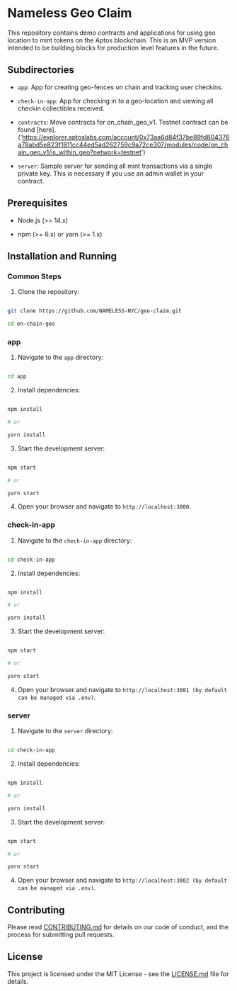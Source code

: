 # Nameless Geo Claim

This repository contains demo contracts and applications for using geo location to mint tokens on the Aptos blockchain. This is an MVP version intended to be building blocks for production level features in the future.

## Subdirectories

- `app`: App for creating geo-fences on chain and tracking user checkins.

- `check-in-app`: App for checking in to a geo-location and viewing all checkin collectibles received.

- `contracts`: Move contracts for on_chain_geo_v1. Testnet contract can be found [here].('https://explorer.aptoslabs.com/account/0x73aa6d84f37be89fd804376a78abd5e823f1811cc44ed5ad262759c9a72ce307/modules/code/on_chain_geo_v1/is_within_geo?network=testnet')

- `server`: Sample server for sending all mint transactions via a single private key. This is necessary if you use an admin wallet in your contract.

## Prerequisites

- Node.js (>= 14.x)

- npm (>= 6.x) or yarn (>= 1.x)

## Installation and Running

### Common Steps

1. Clone the repository:

```sh

git clone https://github.com/NAMELESS-NYC/geo-claim.git

cd on-chain-geo

```

### app

1. Navigate to the `app` directory:

```sh

cd app

```

2. Install dependencies:

```sh

npm install

# or

yarn install

```

3. Start the development server:

```sh

npm start

# or

yarn start

```

4. Open your browser and navigate to `http://localhost:3000`.

### check-in-app

1. Navigate to the `check-in-app` directory:

```sh

cd check-in-app

```

2. Install dependencies:

```sh

npm install

# or

yarn install

```

3. Start the development server:

```sh

npm start

# or

yarn start

```

4. Open your browser and navigate to `http://localhost:3001 (by default can be managed via .env)`.

### server

1. Navigate to the `server` directory:

```sh

cd check-in-app

```

2. Install dependencies:

```sh

npm install

# or

yarn install

```

3. Start the development server:

```sh

npm start

# or

yarn start

```

4. Open your browser and navigate to `http://localhost:3002 (by default can be managed via .env)`.

## Contributing

Please read [CONTRIBUTING.md](CONTRIBUTING.md) for details on our code of conduct, and the process for submitting pull requests.

## License

This project is licensed under the MIT License - see the [LICENSE.md](LICENSE.md) file for details.
